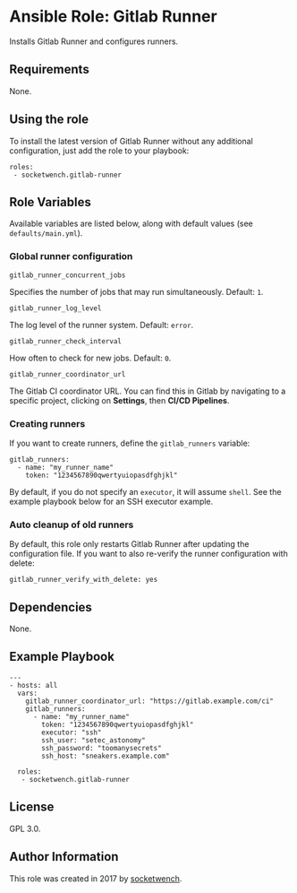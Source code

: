 # Ansible Role: Gitlab Runner

Installs Gitlab Runner and configures runners.

## Requirements

None.

## Using the role

To install the latest version of Gitlab Runner without any additional configuration, just add the role to your playbook:

    roles:
     - socketwench.gitlab-runner

## Role Variables

Available variables are listed below, along with default values (see `defaults/main.yml`).

### Global runner configuration

`gitlab_runner_concurrent_jobs`

Specifies the number of jobs that may run simultaneously. Default: `1`.

`gitlab_runner_log_level`

The log level of the runner system. Default: `error`.

`gitlab_runner_check_interval`

How often to check for new jobs. Default: `0`.

`gitlab_runner_coordinator_url`

The Gitlab CI coordinator URL. You can find this in Gitlab by navigating to a specific project, clicking on **Settings**, then **CI/CD Pipelines**.

### Creating runners

If you want to create runners, define the `gitlab_runners` variable:

    gitlab_runners:
      - name: "my_runner_name"
        token: "1234567890qwertyuiopasdfghjkl"

By default, if you do not specify an `executor`, it will assume `shell`. See the example playbook below for an SSH executor example.

### Auto cleanup of old runners

By default, this role only restarts Gitlab Runner after updating the configuration file. If you want to also re-verify the runner configuration with
delete:

    gitlab_runner_verify_with_delete: yes

## Dependencies

None.

## Example Playbook

    ---
    - hosts: all
      vars:
        gitlab_runner_coordinator_url: "https://gitlab.example.com/ci"
        gitlab_runners:
          - name: "my_runner_name"
            token: "1234567890qwertyuiopasdfghjkl"
            executor: "ssh"
            ssh_user: "setec_astonomy"
            ssh_password: "toomanysecrets"
            ssh_host: "sneakers.example.com"

      roles:
       - socketwench.gitlab-runner

## License

GPL 3.0.

## Author Information

This role was created in 2017 by [socketwench](https://deninet.com/).

